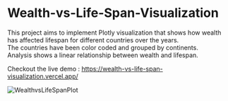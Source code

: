 # Wealth-vs-Life-Span-Visualization
This project aims to implement Plotly visualization that shows how wealth has affected lifespan for different countries over the years.  
The countries have been color coded and grouped by continents.  
Analysis shows a linear relationship between wealth and lifespan.  

  Checkout the live demo : https://wealth-vs-life-span-visualization.vercel.app/  


  ![WealthvsLifeSpanPlot](https://github.com/devangkale10/Wealth-vs-LifeSpan-Visualization/assets/40293009/1266c518-bba1-4b4b-ad26-6358dcdadfba)
